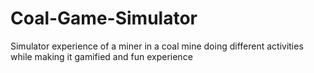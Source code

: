 # Coal-Game-Simulator
Simulator experience of a miner in a coal mine doing different activities while making it gamified and fun experience
